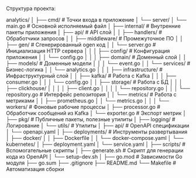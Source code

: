 
Структура проекта:

analytics/
│
├── cmd/                        # Точки входа в приложение
│   └── server/
│       └── main.go            # Основной исполняемый файл
│
├── internal/                   # Внутренние пакеты приложения
│   ├── api/                    # API слой
│   │   ├── handlers/           # Обработчики запросов
│   │   ├── middleware/         # Промежуточное ПО
│   │   ├── gen/                # Сгенерированный ogen код
│   │   └── server.go           # Инициализация HTTP сервера
│   │
│   ├── config/                 # Конфигурация приложения
│   │   └── config.go
│   │
│   ├── domain/                 # Доменный слой
│   │   ├── models/             # Доменные модели
│   │   │   └── event.go
│   │   └── services/           # Бизнес-логика
│   │       └── analytics.go
│   │
│   ├── infrastructure/         # Инфраструктурный слой
│   │   ├── kafka/              # Работа с Kafka
│   │   │   ├── consumer.go
│   │   │   └── config.go
│   │   ├── storage/            # Работа с БД
│   │   │   ├── clickhouse/
│   │   │   │   ├── client.go
│   │   │   │   └── repository.go
│   │   │   └── repository.go   # Интерфейс репозитория
│   │   └── metrics/            # Работа с метриками
│   │       ├── prometheus.go
│   │       └── metrics.go
│   │
│   └── workers/                # Фоновые рабочие процессы
│       ├── processor.go        # Обработчик сообщений из Kafka
│       └── exporter.go         # Экспорт метрик
│
├── pkg/                        # Публичные пакеты, полезные утилиты
│   ├── logging/                # Логирование
│   └── utils/                  # Утилиты
│
├── api/                        # OpenAPI спецификации
│   └── openapi.yaml
│
├── deployments/                # Инструменты развертывания
│   ├── docker/
│   │   ├── Dockerfile
│   │   └── docker-compose.yaml
│   └── kubernetes/
│       ├── deployment.yaml
│       └── service.yaml
│
├── scripts/                    # Вспомогательные скрипты
│   ├── generate.sh             # Скрипт для генерации кода из OpenAPI
│   └── setup-dev.sh
│
├── go.mod                      # Зависимости Go модуля
├── go.sum
├── .gitignore
├── README.md
└── Makefile                    # Автоматизация сборки
